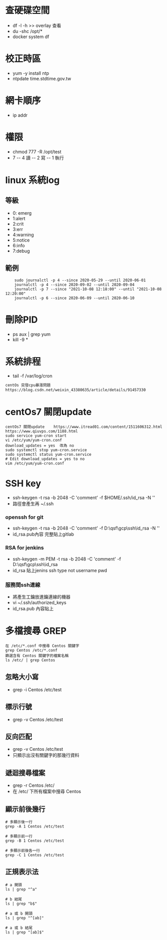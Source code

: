 # 查硬碟空間
- df -l -h  >>  overlay 查看
- du -shc /opt/*
- docker system df

# 校正時區
- yum -y install ntp
- ntpdate time.stdtime.gov.tw

# 網卡順序
- ip addr
# 權限
- chmod 777 -R /opt/test
- 7
-- 4 讀
-- 2 寫
-- 1 執行
# linux 系統log
## 等級
- 0: emerg
- 1:alert
- 2:crit
- 3:err
- 4:warning
- 5:notice
- 6:info
- 7:debug
## 範例
```
	sudo journalctl -p 4 --since 2020-05-29 --until 2020-06-01
	journalctl -p 4 --since 2020-09-02 --until 2020-09-04
    journalctl -p 7 --since "2021-10-08 12:18:00" --until "2021-10-08 12:20:00"
    journalctl -p 6 --since 2020-06-09 --until 2020-06-10
```
# 刪除PID
- ps aux | grep yum
- kill -9 *
# 系統排程
- tail -f /var/log/cron
```sh
centOs 突發cpu暴漲問題
https://blog.csdn.net/weixin_43380635/article/details/91457330
```
# centOs7 關閉update
```
centOs7 關閉update	https://www.itread01.com/content/1511606312.html
https://www.qiuvps.com/1188.html
sudo service yum-cron start
vi /etc/yum/yum-cron.conf
download_updates = yes  改為 no
sudo systemctl stop yum-cron.service
sudo systemctl status yum-cron.service
# Edit download_updates = yes to no
vim /etc/yum/yum-cron.conf
```
# SSH key
- ssh-keygen -t rsa -b 2048 -C 'comment' -f $HOME/.ssh/id_rsa -N ''
- 路徑會產生再 ~/.ssh
### openssh for git
- ssh-keygen -t rsa -b 2048 -C 'comment' -f D:\qsf\gcp\ssh\id_rsa -N ''
- id_rsa.pub內容  完整貼上gitlab
### RSA for jenkins
- ssh-keygen -m PEM  -t rsa -b 2048 -C 'comment' -f D:\qsf\gcp\ssh\id_rsa
- id_rsa 貼上jenins  ssh type  not username pwd
### 服務間ssh連線
- 將產生工鑰放進鑰連線的機器
- vi ~/.ssh/authorized_keys
- id_rsa.pub 內容貼上
# 多檔搜尋 GREP
```
在 /etc/*.conf 中搜尋 Centos 關鍵字
grep Centos /etc/*.conf
篩選含有 Centos 關鍵字的檔案名稱
ls /etc/ | grep Centos
```
## 忽略大小寫
- grep -i Centos /etc/test
## 標示行號
- grep -v Centos /etc/test
## 反向匹配
- grep -v Centos /etc/test
- 只顯示出沒有關鍵字的那幾行資料
## 遞迴搜尋檔案
- grep -r Centos /etc/
- 在 /etc/ 下所有檔案中搜尋 Centos
## 顯示前後幾行
```
# 多顯示後一行
grep -A 1 Centos /etc/test

# 多顯示前一行
grep -B 1 Centos /etc/test

# 多顯示前後各一行
grep -C 1 Centos /etc/test
```
## 正規表示法
```
# a 開頭
ls | grep "^a"

# b 結尾
ls | grep "b$"

# a 或 b 開頭
ls | grep "^[ab]"

# a 或 b 結尾
ls | grep "[ab]$"
```